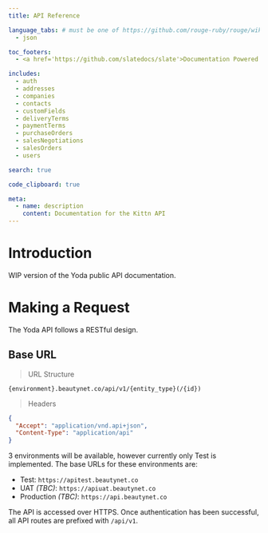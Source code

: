 ```yaml
---
title: API Reference

language_tabs: # must be one of https://github.com/rouge-ruby/rouge/wiki/List-of-supported-languages-and-lexers
  - json

toc_footers:
  - <a href='https://github.com/slatedocs/slate'>Documentation Powered by Slate</a>

includes:
  - auth
  - addresses
  - companies
  - contacts
  - customFields
  - deliveryTerms
  - paymentTerms
  - purchaseOrders
  - salesNegotiations
  - salesOrders
  - users

search: true

code_clipboard: true

meta:
  - name: description
    content: Documentation for the Kittn API
---
```


# Introduction

WIP version of the Yoda public API documentation. 

# Making a Request

The Yoda API follows a RESTful design.

## Base URL

> URL Structure

```
{environment}.beautynet.co/api/v1/{entity_type}(/{id})
```

> Headers

```json
{
  "Accept": "application/vnd.api+json",
  "Content-Type": "application/api"
}
```

3 environments will be available, however currently only Test is implemented. The base URLs for these environments are:

- Test: `https://apitest.beautynet.co`
- UAT _(TBC)_: `https://apiuat.beautynet.co`
- Production _(TBC)_: `https://api.beautynet.co`

The API is accessed over HTTPS. Once authentication has been successful, all API routes are prefixed with `/api/v1`.
